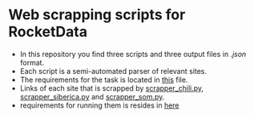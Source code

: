 # Web scrapping scripts for RocketData #

- In this repository you find three scripts and three output files in *.json* format.
- Each script is a semi-automated parser of relevant sites.
- The requirements for the task is located in [this](test_task.pdf) file.
- Links of each site that is scrapped by [scrapper_chili.py](https://www.oriencoop.cl/sucursales.htm), [scrapper_siberica.py](https://www.naturasiberica.ru/our-shops/) and [scrapper_som.py](https://som1.ru/shops/).
- requirements for running them is resides in [here](requirements.txt)
